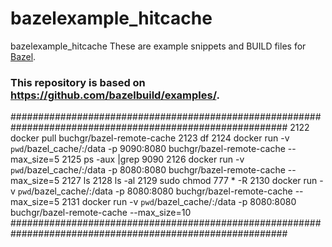 # bazelexample_hitcache

bazelexample_hitcache
These are example snippets and BUILD files for [Bazel](https://github.com/bazelbuild/bazel).
### This repository is based on https://github.com/bazelbuild/examples/.

##########################################################################################################
 2122  docker pull buchgr/bazel-remote-cache
 2123  df
 2124  docker run -v `pwd`/bazel_cache/:/data -p 9090:8080 buchgr/bazel-remote-cache --max_size=5
 2125  ps -aux |grep 9090
 2126  docker run -v `pwd`/bazel_cache/:/data -p 8080:8080 buchgr/bazel-remote-cache --max_size=5
 2127  ls
 2128  ls -al
 2129  sudo chmod 777 * -R
 2130  docker run -v `pwd`/bazel_cache/:/data -p 8080:8080 buchgr/bazel-remote-cache --max_size=5
 2131  docker run -v `pwd`/bazel_cache/:/data -p 8080:8080 buchgr/bazel-remote-cache --max_size=10 
##########################################################################################################
